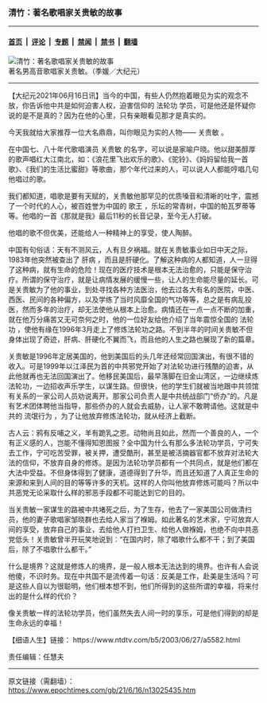 ### 清竹：著名歌唱家关贵敏的故事

---

#### [首页](../../../..?n13025435) &nbsp;|&nbsp; [评论](../../../../../epoch-comment?n13025435) &nbsp;|&nbsp; [专题](../../../../../epoch-special?n13025435) &nbsp;|&nbsp; [禁闻](../../../../../epoch-news?n13025435) &nbsp;|&nbsp; [禁书](../../../../../books?n13025435) &nbsp;|&nbsp; [翻墙](https://github.com/gfw-breaker/nogfw/blob/master/README.md?n13025435)


<div><img alt="清竹：著名歌唱家关贵敏的故事" class="attachment-djy_600_400 size-djy_600_400 wp-post-image" src="https://i.epochtimes.com/assets/uploads/2021/06/id13025469-1603200312041886-.jpeg"/>
<div class="caption">
 著名男高音歌唱家关贵敏。（季媛／大纪元）
</div></div><hr/><div class="post_content" id="artbody" itemprop="articleBody">
 <!-- article content begin -->
 <p>
  【大纪元2021年06月16日讯】当今的中国，有些人仍然抱着眼见为实的观念不放，你告诉他中共是如何迫害人权，迫害信仰的
  <ok href="https://www.epochtimes.com/gb/tag/%E6%B3%95%E8%BD%AE%E5%8A%9F.html">
   法轮功
  </ok>
  学员，可是他还是怀疑你说的是不是真的？因为在他的心里，只有亲眼看见那才是真实的。
 </p>
 <p>
  今天我就给大家推荐一位大名鼎鼎，叫你眼见为实的人物——
  <ok href="https://www.epochtimes.com/gb/tag/%E5%85%B3%E8%B4%B5%E6%95%8F.html">
   关贵敏
  </ok>
  。
 </p>
 <p>
  在中国七、八十年代歌唱演员
  <ok href="https://www.epochtimes.com/gb/tag/%E5%85%B3%E8%B4%B5%E6%95%8F.html">
   关贵敏
  </ok>
  的名字，可以说是家喻户晓。他以甜美醇厚的歌声唱红大江南北，如：《浪花里飞出欢乐的歌》、《驼铃》、《妈妈留给我一首歌》、《我们的生活比蜜甜》等歌曲，那个年代过来的人，可以说人人都能哼唱几句他唱过的歌。
 </p>
 <p>
  我们都知道，唱歌是要有天赋的，关贵敏他那罕见的优质嗓音和清晰的吐字，震撼了一个时代的人心，被百姓誉为中国的
  <ok href="https://www.epochtimes.com/gb/tag/%E6%AD%8C%E7%8E%8B.html">
   歌王
  </ok>
  ，乐坛的常青树，中国的帕瓦罗蒂等等。他唱的一首《那就是我》最后11秒的长音记录，至今无人打破。
 </p>
 <p>
  他唱的歌不但优美，还能给人一种精神上的享受，使人陶醉。
 </p>
 <p>
  中国有句俗话：天有不测风云，人有旦夕祸福。就在关贵敏事业如日中天之际，1983年他突然被查出了
  <ok href="https://www.epochtimes.com/gb/tag/%E8%82%9D%E7%97%85.html">
   肝病
  </ok>
  ，而且是肝硬化。了解这种病的人都知道，人一旦得了这种病，就有生命的危险！现在的医疗技术是根本无法治愈的，只能是保守治疗。所谓的保守治疗，就是让病情发展的缓慢一些，让人的生命能尽量的延长。可是关贵敏为了他的事业，到处寻找各种方法医治，他去过各大有名的医院，中医、西医、民间的各种偏方，以及学练了当时风靡全国的气功等等，总之是有病乱投医，然而多年的治疗，却无法使他从根本上治愈。病情还在一点一点不断的加重，就在他万分痛苦又无可奈何之时，他的一位好友给他介绍了当年震惊全国的
  <ok href="https://www.epochtimes.com/gb/tag/%E6%B3%95%E8%BD%AE%E5%8A%9F.html">
   法轮功
  </ok>
  ，使他有缘在1996年3月走上了修炼法轮功之路。不到半年的时间关贵敏不但身体出现了奇迹，肝病、肝硬化不翼而飞，而且他的人生之路也展现了新的篇章。
 </p>
 <p>
  关贵敏是1996年定居美国的，他到美国后的头几年还经常回国演出，有很不错的收入。可是1999年以江泽民为首的中共邪党开始了对法轮功进行残酷的迫害，从此他就再也无法回国演出了。他移民美国后，最早落脚在旧金山湾区，一边继续炼法轮功，一边招收声乐学生，以谋生路。但很快，他的学生们就被当地跟中共领馆有关系的一家公司人员劝说离开。那家公司负责人是中共统战部门“侨办”的。凡是有艺术团体聘他当指导，那些侨办的人就会去威胁，让人家不敢聘请他。这就是中共的
  <ok href="https://www.epochtimes.com/gb/tag/%E6%B5%81%E6%B0%93%E8%A1%8C%E4%B8%BA.html">
   流氓行为
  </ok>
  ，为了让他放弃修炼法轮功，就从经济上截断。
 </p>
 <p>
  古人云：鸦有反哺之义，羊有跪乳之恩。动物尚且如此，然而一个善良的人，一个有正义感的人，岂能不懂得知恩图报？全中国为什么有那么多法轮功学员，宁可失去工作，宁可吃苦受罪，被关押，遭受酷刑，甚至是被活摘器官都不放弃对法轮大法的信仰，不放弃自身的修炼。是因为法轮功学员都有一个共同点，就是他们都在大法中受益。不但身体得到了健康，道德得到了升华，而且还知道了人真正生命的来源和来到人间的目的等等许多的天机。这样的人你叫他放弃修炼可能吗？所以中共恶党无论采取什么样的邪恶手段都不可能达到它的目的。
 </p>
 <p>
  当关贵敏一家谋生的路被中共堵死之后，为了生存，他去了一家美国公司做清扫员，他的妻子歌唱家邹晓群也去给人家当了褓姆。如此著名的艺术家，宁可放弃人间的享受，放弃自己的事业，去给他人打扫卫生、给他人做褓姆，也绝不向中共恶党低头！关贵敏曾半开玩笑地说到︰“在国内时，除了唱歌什么都不干；到了美国后，除了不唱歌什么都干。”
 </p>
 <p>
  什么是境界？这就是修炼人的境界，是一般人根本无法达到的境界。也许有人会说他傻，不识时务。现在中共国不是流传着一句话：反美是工作，赴美是生活吗？可是这些人自以为很聪明，他们根本想不到，他们所得到的这些所谓的幸福，将来付出的是什么样的代价？
 </p>
 <p>
  像关贵敏一样的法轮功学员，他们虽然失去人间一时的享乐，可是他们得到的却是生命永远的幸福！
 </p>
 <p>
  <ok href="https://www.ntdtv.com/b5/2003/06/27/a5582.html">
   【细语人生】链接：
  </ok>
  https://www.ntdtv.com/b5/2003/06/27/a5582.html
 </p>
 <p>
  责任编辑：任慧夫
 </p>
 <!-- article content end -->
 <div id="below_article_ad">
 </div>
</div>


---

原文链接（需翻墙）：https://www.epochtimes.com/gb/21/6/16/n13025435.htm